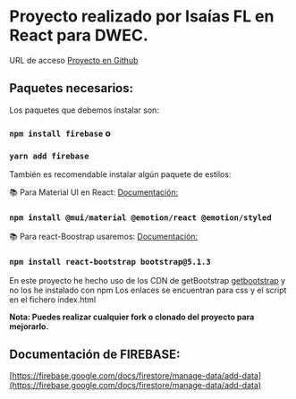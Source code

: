 # Proyecto realizado por Isaías FL en React para DWEC.

URL de acceso [Proyecto en Github](https://github.com/isaiasfl/crud-libros-basico-clase)

## Paquetes necesarios:

Los paquetes que debemos instalar son:

### `npm install firebase` o

### `yarn add firebase`

También es recomendable instalar algún paquete de estilos:

📚 Para Material UI en React: [Documentación:](https://v4.mui.com/es/getting-started/installation/)

### `npm install @mui/material @emotion/react @emotion/styled`

📚 Para react-Boostrap usaremos: [Documentación:](https://react-bootstrap.github.io/getting-started/introduction)

### `npm install react-bootstrap bootstrap@5.1.3`
En este proyecto he hecho uso de los CDN de getBootstrap [getbootstrap](https://getbootstrap.com/) y no los he instalado con npm
Los enlaces se encuentran para css y el script en el fichero index.html

**Nota: Puedes realizar cualquier fork o clonado del proyecto para mejorarlo.**

## Documentación de FIREBASE:

[https://firebase.google.com/docs/firestore/manage-data/add-data](https://firebase.google.com/docs/firestore/manage-data/add-data)

